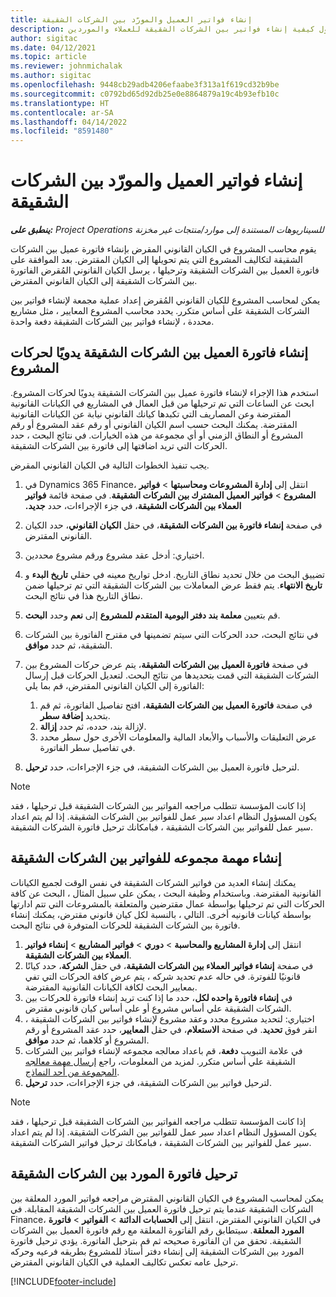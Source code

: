 ```yaml
---
title: إنشاء فواتير العميل والمورّد بين الشركات الشقيقة
description: يوفر هذا الموضوع معلومات حول كيفية إنشاء فواتير بين الشركات الشقيقة للعملاء والموردين.
author: sigitac
ms.date: 04/12/2021
ms.topic: article
ms.reviewer: johnmichalak
ms.author: sigitac
ms.openlocfilehash: 9448cb29adb4206efaabe3f313a1f619cd32b9be
ms.sourcegitcommit: c0792bd65d92db25e0e8864879a19c4b93efb10c
ms.translationtype: HT
ms.contentlocale: ar-SA
ms.lasthandoff: 04/14/2022
ms.locfileid: "8591480"
---
```

# <a name="create-intercompany-customer-and-vendor-invoices"></a>إنشاء فواتير العميل والمورّد بين الشركات الشقيقة

_**ينطبق على:** Project Operations للسيناريوهات المستندة إلى موارد/منتجات غير مخزنة‬_

يقوم محاسب المشروع في الكيان القانوني المقرض بإنشاء فاتورة عميل بين الشركات الشقيقة لتكاليف المشروع التي يتم تحويلها إلى الكيان المقترض. بعد الموافقة على فاتورة العميل بين الشركات الشقيقة وترحيلها ، يرسل الكيان القانوني المُقرض الفاتورة بين الشركات الشقيقة إلى الكيان القانوني المقترض.

يمكن لمحاسب المشروع للكيان القانوني المُقرض إعداد عملية مجمعة لإنشاء فواتير بين الشركات الشقيقة على أساس متكرر. يحدد محاسب المشروع المعايير ، مثل مشاريع محددة ، لإنشاء فواتير بين الشركات الشقيقة دفعة واحدة.

## <a name="manually-create-an-intercompany-customer-invoice-for-project-transactions"></a>إنشاء فاتورة العميل بين الشركات الشقيقة يدويًا لحركات المشروع 

استخدم هذا الإجراء لإنشاء فاتورة عميل بين الشركات الشقيقة يدويًا لحركات المشروع. ابحث عن الساعات التي تم ترحيلها من قبل العمال في المشاريع في الكيانات القانونية المقترضة وعن المصاريف التي تكبدها كيانك القانوني نيابة عن الكيانات القانونية المقترضة. يمكنك البحث حسب اسم الكيان القانوني أو رقم عقد المشروع أو رقم المشروع أو النطاق الزمني أو أي مجموعة من هذه الخيارات. في نتائج البحث ، حدد الحركات التي تريد اضافتها إلى فاتورة بين الشركات الشقيقة. 

يجب تنفيذ الخطوات التالية في الكيان القانوني المقرض. 

1. في Dynamics 365 Finance، انتقل إلى **إدارة المشروعات ومحاسبتها** > **فواتير المشروع** > **فواتير العميل المشترك بين الشركات الشقيقة‬‏‫**. في صفحة قائمة **فواتير العملاء بين الشركات الشقيقة**، في جزء الإجراءات، حدد **جديد.**
2. في صفحة **إنشاء فاتورة بين الشركات الشقيقة**، في حقل **الكيان القانوني**، حدد الكيان القانوني المقترض.
3. اختياري: أدخل عقد مشروع ورقم مشروع محددين.
4. تضييق البحث من خلال تحديد نطاق التاريخ. ادخل تواريخ معينه في حقلي **تاريخ البدء** و **تاريخ الانتهاء**. يتم فقط عرض المعاملات بين الشركات الشقيقة التي تم ترحيلها ضمن نطاق التاريخ هذا في نتائج البحث.
5. قم بتعيين **معلمة بند دفتر اليومية المتقدم للمشروع** إلى **نعم** وحدد **البحث**.
6. في نتائج البحث، حدد الحركات التي سيتم تضمينها في مقترح الفاتورة بين الشركات الشقيقة، ثم حدد **موافق**.
7. في صفحة **فاتورة العميل بين الشركات الشقيقة**، يتم عرض حركات المشروع بين الشركات الشقيقة التي قمت بتحديدها من نتائج البحث. لتعديل الحركات قبل إرسال الفاتورة إلى الكيان القانوني المقترض، قم بما يلي:
  
    1. في صفحة **فاتورة العميل بين الشركات الشقيقة**، افتح تفاصيل الفاتورة، ثم قم بتحديد **إضافة سطر**.
    2. لإزالة بند، حدده، ثم حدد **إزالة**.
    3. عرض التعليقات والأسباب والأبعاد المالية والمعلومات الأخرى حول سطر محدد في تفاصيل سطر الفاتورة.
    
8. لترحيل فاتورة العميل بين الشركات الشقيقة، في جزء الإجراءات، حدد **ترحيل**.

> [!NOTE]
> إذا كانت المؤسسة تتطلب مراجعه الفواتير بين الشركات الشقيقة قبل ترحيلها ، فقد يكون المسؤول النظام اعداد سير عمل للفواتير بين الشركات الشقيقة. إذا لم يتم اعداد سير عمل للفواتير بين الشركات الشقيقة ، فبامكانك ترحيل فاتورة الشركات الشقيقة.

## <a name="create-a-batch-job-for-intercompany-invoices"></a>إنشاء مهمة مجموعه للفواتير بين الشركات الشقيقة

يمكنك إنشاء العديد من فواتير الشركات الشقيقة في نفس الوقت لجميع الكيانات القانونية المقترضة. وباستخدام وظيفة البحث ، يمكن علي سبيل المثال ، البحث عن كافة الحركات التي تم ترحيلها بواسطة عمال مقترضين والمتعلقة بالمشروعات التي تتم ادارتها بواسطة كيانات قانونيه أخرى. التالي ، بالنسبة لكل كيان قانوني مقترض، يمكنك إنشاء فاتورة بين الشركات الشقيقة للحركات المتوفرة في نتائج البحث.

1. انتقل إلى **إدارة المشاريع والمحاسبة** > **دوري** > **فواتير المشاريع** > **إنشاء فواتير العملاء بين الشركات الشقيقة**.
2. في صفحة **إنشاء فواتير العملاء بين الشركات الشقيقة**، في حقل **الشركة**، حدد كيانًا قانونيًا للفوترة. في حاله عدم تحديد شركه ، يتم عرض كافة الحركات التي تفي بمعايير البحث لكافة الكيانات القانونية المقترضة.
3. في **إنشاء فاتورة واحده لكل**، حدد ما إذا كنت تريد إنشاء فاتورة للحركات بين الشركات الشقيقة علي أساس مشروع أو علي أساس كيان قانوني مقترض.
4. اختياري: لتحديد مشروع محدد وعقد مشروع لإنشاء فواتير بين الشركات الشقيقة ، انقر فوق **تحديد**. في صفحة **الاستعلام**، في حقل **المعايير**، حدد عقد المشروع أو رقم المشروع أو كلاهما، ثم حدد **موافق**.
5. في علامة التبويب **دفعة**، قم باعداد معالجه مجموعه لإنشاء فواتير بين الشركات الشقيقة علي أساس متكرر. لمزيد من المعلومات، راجع [إرسال مهمة معالجه المجموعة من أحد النماذج](/dynamicsax-2012/appuser-itpro/submit-a-batch-processing-job-from-a-form).
6. لترحيل فواتير بين الشركات الشقيقة، في جزء الإجراءات، حدد **ترحيل**.

> [!NOTE]
> إذا كانت المؤسسة تتطلب مراجعه الفواتير بين الشركات الشقيقة قبل ترحيلها ، فقد يكون المسؤول النظام اعداد سير عمل للفواتير بين الشركات الشقيقة. إذا لم يتم اعداد سير عمل للفواتير بين الشركات الشقيقة ، فبامكانك ترحيل فواتير الشركات الشقيقة.

## <a name="post-the-intercompany-vendor-invoice"></a>ترحيل فاتورة المورد بين الشركات الشقيقة

يمكن لمحاسب المشروع في الكيان القانوني المقترض مراجعه فواتير المورد المعلقة بين الشركات الشقيقة عندما يتم ترحيل فاتورة العميل بين الشركات الشقيقة المقابلة. في Finance، في الكيان القانوني المقترض، انتقل إلى **الحسابات الدائنة** > **الفواتير** > **فاتورة المورد المعلقة**. سيتطابق رقم الفاتورة المعلقة مع رقم فاتورة العميل بين الشركات الشقيقة. تحقق من ان الفاتورة صحيحه ثم قم بترحيل الفاتورة. يؤدي ترحيل فاتورة المورد بين الشركات الشقيقة إلى إنشاء دفتر أستاذ للمشروع بطريقه فرعيه وحركه ترحيل عامه تعكس تكاليف العملية في الكيان القانوني المقترض.


[!INCLUDE[footer-include](../includes/footer-banner.md)]
